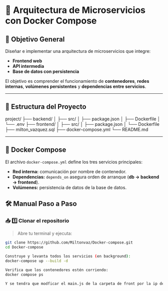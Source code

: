 # 🚀 Arquitectura de Microservicios con Docker Compose

## 🎯 Objetivo General
Diseñar e implementar una arquitectura de microservicios que integre:

- **Frontend web**  
- **API intermedia**  
- **Base de datos con persistencia**  

El objetivo es comprender el funcionamiento de **contenedores**, **redes internas**, **volúmenes persistentes** y **dependencias entre servicios**.

---

## 📂 Estructura del Proyecto

project/
├── backend/
│ ├── src/
│ ├── package.json
│ ├── Dockerfile
│ └── .env
├── frontend/
│ ├── src/
│ ├── package.json
│ └── Dockerfile
├── milton_vazquez.sql
├── docker-compose.yml
└── README.md


---

## 🐳 Docker Compose

El archivo `docker-compose.yml` define los tres servicios principales:

- **Red interna:** comunicación por nombre de contenedor.  
- **Dependencias:** `depends_on` asegura orden de arranque (**db → backend → frontend**).  
- **Volúmenes:** persistencia de datos de la base de datos.

## 🛠️ Manual Paso a Paso

### 📥 1️⃣ Clonar el repositorio
> Abre tu terminal y ejecuta:

```bash
git clone https://github.com/Miltonvaz/Docker-compose.git
cd Docker-compose

Construye y levanta todos los servicios (en background):
docker-compose up --build -d

Verifica que los contenedores estén corriendo:
docker compose ps

Y se tendra que modficar el main.js de la carpeta de front por la ip de la instancia, ya que como no es estatica habra errores de conexión con el backend. Y cconfigurar el config.json con la nueva Ip de la instancia
